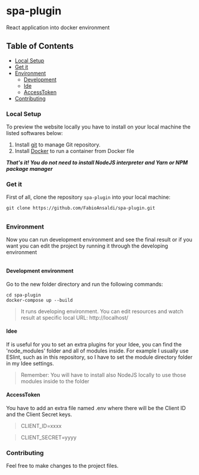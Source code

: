 # spa-plugin
React application into docker environment

## Table of Contents
- [Local Setup](#local-setup)
- [Get it](#get-it)
- [Environment](#environment)
  - [Development](#development)
  - [Ide](#ide)
  - [AccessToken](#accesstoken)
- [Contributing](#contributing)

### Local Setup
To preview the website locally you have to install on your local machine the listed softwares below:
1. Install [git](https://git-scm.com/) to manage Git repository.
2. Install [Docker](https://www.docker.com/) to run a container from Docker file

***That's it! You do not need to install NodeJS interpreter and Yarn or NPM package manager***

### Get it
First of all, clone the repository `spa-plugin` into your local machine:

```shell
git clone https://github.com/FabioAnsaldi/spa-plugin.git
```
######

### Environment
Now you can run development environment and see the final result or if you want you can edit the project by running it through the developing environment

######

#### Development environment
Go to the new folder directory and run the following commands:
```shell
cd spa-plugin
docker-compose up --build
```
> It runs developing environment. You can edit resources and watch result at specific local URL: http://localhost/

#### Idee
If is useful for you to set an extra plugins for your Idee, you can find the 'node_modules' folder and all of modules inside.
For example I usually use ESlint, such as in this repository, so I have to set the module directory folder in my Idee settings.
> Remember:
> You will have to install also NodeJS locally to use those modules inside to the folder  

#### AccessToken
You have to add an extra file named .env where there will be the Client ID and the Client Secret keys.
> CLIENT_ID=xxxx

> CLIENT_SECRET=yyyy

### Contributing
Feel free to make changes to the project files.
